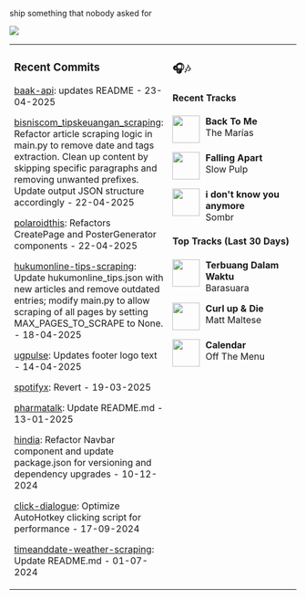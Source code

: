 ship something that nobody asked for

<img src="https://skillicons.dev/icons?i=golang,php,python,typescript,nodejs,laravel,nextjs,react,tailwind,prisma,supabase,figma,mongodb,mysql,postgresql" />

<table><tr>
<td valign="top" width="50%">

### Recent Commits

<!-- recent_commits starts -->
[baak-api](https://github.com/yafyx/baak-api/commit/546c5803fbaa67e6bf68e12ce277ceba01874316): updates README - 23-04-2025

[bisniscom_tipskeuangan_scraping](https://github.com/yafyx/bisniscom_tipskeuangan_scraping/commit/ff1843fbc28b2754d03b169fbf9bdfb37af987a2): Refactor article scraping logic in main.py to remove date and tags extraction. Clean up content by skipping specific paragraphs and removing unwanted prefixes. Update output JSON structure accordingly - 22-04-2025

[polaroidthis](https://github.com/yafyx/polaroidthis/commit/de648bcaf98f235d361b574ebecd97e52c3afe09): Refactors CreatePage and PosterGenerator components - 22-04-2025

[hukumonline-tips-scraping](https://github.com/yafyx/hukumonline-tips-scraping/commit/c4626361841a661e4abb01f9bd4921da1b404a5c): Update hukumonline_tips.json with new articles and remove outdated entries; modify main.py to allow scraping of all pages by setting MAX_PAGES_TO_SCRAPE to None. - 18-04-2025

[ugpulse](https://github.com/yafyx/ugpulse/commit/838f77dabb0b32976040551a698748dbca8fd2c9): Updates footer logo text - 14-04-2025

[spotifyx](https://github.com/yafyx/spotifyx/commit/305787c13f50faa31b9058021324e824d87a057b): Revert - 19-03-2025

[pharmatalk](https://github.com/yafyx/pharmatalk/commit/029c5a25a2754eb9b5dc1d95e6d6617bb2b1fbb8): Update README.md - 13-01-2025

[hindia](https://github.com/yafyx/hindia/commit/bb54c060ae47e2b23a024e23b630407105e8f54d): Refactor Navbar component and update package.json for versioning and dependency upgrades - 10-12-2024

[click-dialogue](https://github.com/yafyx/click-dialogue/commit/a24adcbd56d31a8cb8dbc8b8560f4e2f8c0324a1): Optimize AutoHotkey clicking script for performance - 17-09-2024

[timeanddate-weather-scraping](https://github.com/yafyx/timeanddate-weather-scraping/commit/7b114d739f870b5ea486fe05adb33b177ac5ad7c): Update README.md - 01-07-2024
<!-- recent_commits ends -->

</td>
<td valign="top" width="50%">

### 🎧🎶

#### Recent Tracks

<!-- recent_tracks starts -->
<img src="https://lastfm.freetls.fastly.net/i/u/300x300/79a92e9e0494b30da176e53c124688de.jpg" width="48" height="48" align="left" style="margin-right: 10px;"/>**Back To Me**<br>The Marías<br clear="left">

<img src="https://lastfm.freetls.fastly.net/i/u/300x300/60200f62248c2ce16f602f983cbcc6fa.png" width="48" height="48" align="left" style="margin-right: 10px;"/>**Falling Apart**<br>Slow Pulp<br clear="left">

<img src="https://lastfm.freetls.fastly.net/i/u/300x300/f8d9476aa43567c4bb10aaee58f5d1ed.jpg" width="48" height="48" align="left" style="margin-right: 10px;"/>**i don't know you anymore**<br>Sombr<br clear="left">
<!-- recent_tracks ends -->

#### Top Tracks (Last 30 Days)

<!-- top_tracks starts -->
<img src="https://lastfm.freetls.fastly.net/i/u/300x300/2a96cbd8b46e442fc41c2b86b821562f.png" width="48" height="48" align="left" style="margin-right: 10px;"/>**Terbuang Dalam Waktu**<br>Barasuara<br clear="left">

<img src="https://lastfm.freetls.fastly.net/i/u/300x300/2a96cbd8b46e442fc41c2b86b821562f.png" width="48" height="48" align="left" style="margin-right: 10px;"/>**Curl up & Die**<br>Matt Maltese<br clear="left">

<img src="https://lastfm.freetls.fastly.net/i/u/300x300/2a96cbd8b46e442fc41c2b86b821562f.png" width="48" height="48" align="left" style="margin-right: 10px;"/>**Calendar**<br>Off The Menu<br clear="left">
<!-- top_tracks ends -->

</td>
</tr></table>
